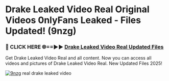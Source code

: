 # Drake Leaked Video Real Original Videos 0nlyFans Leaked - Files Updated! (9nzg)

<h3>🔴 CLICK HERE 🌐==►► <a href="https://tinyurl.com/x26r9saj" rel="nofollow">Drake Leaked Video Real Updated Files</a></h3>

Get Drake Leaked Video Real and all content. Now you can access all videos and pictures of Drake Leaked Video Real. New Updated Files 2025!

[![9nzg](https://i.imgur.com/LkgZPqh.gif)](https://tinyurl.com/x26r9saj)
real drake leaked video